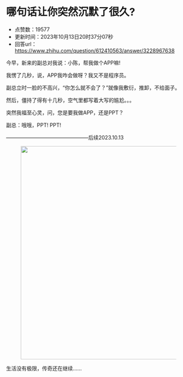 # 哪句话让你突然沉默了很久?
- 点赞数：19577
- 更新时间：2023年10月13日20时37分07秒
- 回答url：https://www.zhihu.com/question/612410563/answer/3228967638
<body>
 <p data-pid="xWTfiqDg">今早，新来的副总对我说：小陈，帮我做个APP嘛!</p>
 <p data-pid="RMuGbZgA">我愣了几秒，说，APP我咋会做呀？我又不是程序员。</p>
 <p data-pid="dFl0NVz4">副总立时一脸的不高兴，“你怎么就不会了？”就像我敷衍，推卸，不给面子。</p>
 <p data-pid="8kJJRcpC">然后，僵持了得有十几秒，空气里都写着大写的尴尬。。。</p>
 <p data-pid="d42eztwF">突然我福至心灵，问，您是要我做APP，还是PPT？</p>
 <p data-pid="eV5Mm10-">副总：哦哦，PPT! PPT!</p>
 <p data-pid="5sS4MY46">————————————————后续2023.10.13</p>
 <figure data-size="normal">
  <img src="https://picx.zhimg.com/50/v2-0876f51ebdc016949c5d7d2ff12facd9_720w.jpg?source=1940ef5c" data-rawwidth="582" data-rawheight="435" data-size="normal" data-caption="" data-original-token="v2-0876f51ebdc016949c5d7d2ff12facd9" data-default-watermark-src="https://picx.zhimg.com/50/v2-c5432a1d17d4d0ceea1e99f415add01a_720w.jpg?source=1940ef5c" class="origin_image zh-lightbox-thumb" width="582" data-original="https://pica.zhimg.com/v2-0876f51ebdc016949c5d7d2ff12facd9_r.jpg?source=1940ef5c">
 </figure>
 <p data-pid="2PTz5u-q">生活没有极限，传奇还在继续……</p>
</body>